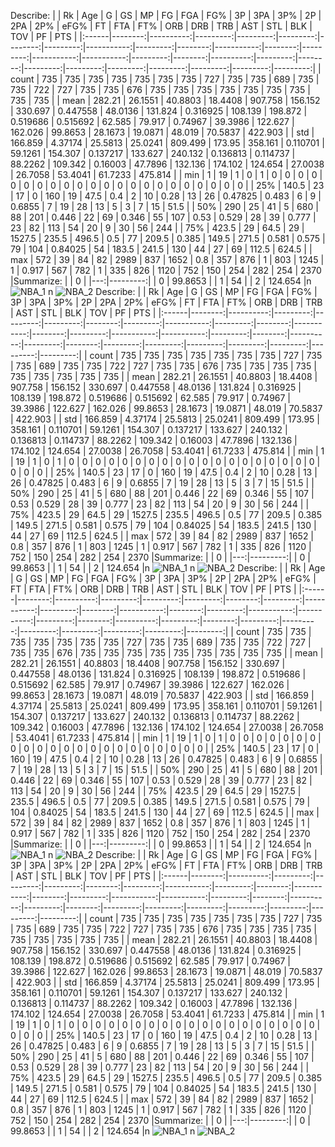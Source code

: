 Describe:
|       |      Rk |       Age |        G |       GS |       MP |      FG |      FGA |        FG% |       3P |     3PA |        3P% |      2P |      2PA |        2P% |       eFG% |       FT |     FTA |       FT% |      ORB |     DRB |      TRB |      AST |      STL |      BLK |      TOV |       PF |      PTS |
|:------|--------:|----------:|---------:|---------:|---------:|--------:|---------:|-----------:|---------:|--------:|-----------:|--------:|---------:|-----------:|-----------:|---------:|--------:|----------:|---------:|--------:|---------:|---------:|---------:|---------:|---------:|---------:|---------:|
| count | 735     | 735       | 735      | 735      |  735     | 735     |  735     | 727        | 735      | 735     | 689        | 735     |  735     | 722        | 727        | 735      | 735     | 676       | 735      | 735     |  735     | 735      | 735      | 735      | 735      | 735      |  735     |
| mean  | 282.21  |  26.1551  |  40.8803 |  18.4408 |  907.758 | 156.152 |  330.697 |   0.447558 |  48.0136 | 131.824 |   0.316925 | 108.139 |  198.872 |   0.519686 |   0.515692 |  62.585  |  79.917 |   0.74967 |  39.3986 | 122.627 |  162.026 |  99.8653 |  28.1673 |  19.0871 |  48.019  |  70.5837 |  422.903 |
| std   | 166.859 |   4.37174 |  25.5813 |  25.0241 |  809.499 | 173.95  |  358.161 |   0.110701 |  59.1261 | 154.307 |   0.137217 | 133.627 |  240.132 |   0.136813 |   0.114737 |  88.2262 | 109.342 |   0.16003 |  47.7896 | 132.136 |  174.102 | 124.654  |  27.0038 |  26.7058 |  53.4041 |  61.7233 |  475.814 |
| min   |   1     |  19       |   1      |   0      |    1     |   0     |    0     |   0        |   0      |   0     |   0        |   0     |    0     |   0        |   0        |   0      |   0     |   0       |   0      |   0     |    0     |   0      |   0      |   0      |   0      |   0      |    0     |
| 25%   | 140.5   |  23       |  17      |   0      |  160     |  19     |   47.5   |   0.4      |   2      |  10     |   0.28     |  13     |   26     |   0.47825  |   0.483    |   6      |   9     |   0.6855  |   7      |  19     |   28     |  13      |   5      |   3      |   7      |  15      |   51.5   |
| 50%   | 290     |  25       |  41      |   5      |  680     |  88     |  201     |   0.446    |  22      |  69     |   0.346    |  55     |  107     |   0.53     |   0.529    |  28      |  39     |   0.777   |  23      |  82     |  113     |  54      |  20      |   9      |  30      |  56      |  244     |
| 75%   | 423.5   |  29       |  64.5    |  29      | 1527.5   | 235.5   |  496.5   |   0.5      |  77      | 209.5   |   0.385    | 149.5   |  271.5   |   0.581    |   0.575    |  79      | 104     |   0.84025 |  54      | 183.5   |  241.5   | 130      |  44      |  27      |  69      | 112.5    |  624.5   |
| max   | 572     |  39       |  84      |  82      | 2989     | 837     | 1652     |   0.8      | 357      | 876     |   1        | 803     | 1245     |   1        |   0.917    | 567      | 782     |   1       | 335      | 826     | 1120     | 752      | 150      | 254      | 282      | 254      | 2370     |Summarize:
|    |        0 |
|---:|---------:|
|  0 |  99.8653 |
|  1 |  54      |
|  2 | 124.654  |n
![NBA_1](points_by_position1.png)
n
![NBA_2](assists.png)
Describe:
|       |      Rk |       Age |        G |       GS |       MP |      FG |      FGA |        FG% |       3P |     3PA |        3P% |      2P |      2PA |        2P% |       eFG% |       FT |     FTA |       FT% |      ORB |     DRB |      TRB |      AST |      STL |      BLK |      TOV |       PF |      PTS |
|:------|--------:|----------:|---------:|---------:|---------:|--------:|---------:|-----------:|---------:|--------:|-----------:|--------:|---------:|-----------:|-----------:|---------:|--------:|----------:|---------:|--------:|---------:|---------:|---------:|---------:|---------:|---------:|---------:|
| count | 735     | 735       | 735      | 735      |  735     | 735     |  735     | 727        | 735      | 735     | 689        | 735     |  735     | 722        | 727        | 735      | 735     | 676       | 735      | 735     |  735     | 735      | 735      | 735      | 735      | 735      |  735     |
| mean  | 282.21  |  26.1551  |  40.8803 |  18.4408 |  907.758 | 156.152 |  330.697 |   0.447558 |  48.0136 | 131.824 |   0.316925 | 108.139 |  198.872 |   0.519686 |   0.515692 |  62.585  |  79.917 |   0.74967 |  39.3986 | 122.627 |  162.026 |  99.8653 |  28.1673 |  19.0871 |  48.019  |  70.5837 |  422.903 |
| std   | 166.859 |   4.37174 |  25.5813 |  25.0241 |  809.499 | 173.95  |  358.161 |   0.110701 |  59.1261 | 154.307 |   0.137217 | 133.627 |  240.132 |   0.136813 |   0.114737 |  88.2262 | 109.342 |   0.16003 |  47.7896 | 132.136 |  174.102 | 124.654  |  27.0038 |  26.7058 |  53.4041 |  61.7233 |  475.814 |
| min   |   1     |  19       |   1      |   0      |    1     |   0     |    0     |   0        |   0      |   0     |   0        |   0     |    0     |   0        |   0        |   0      |   0     |   0       |   0      |   0     |    0     |   0      |   0      |   0      |   0      |   0      |    0     |
| 25%   | 140.5   |  23       |  17      |   0      |  160     |  19     |   47.5   |   0.4      |   2      |  10     |   0.28     |  13     |   26     |   0.47825  |   0.483    |   6      |   9     |   0.6855  |   7      |  19     |   28     |  13      |   5      |   3      |   7      |  15      |   51.5   |
| 50%   | 290     |  25       |  41      |   5      |  680     |  88     |  201     |   0.446    |  22      |  69     |   0.346    |  55     |  107     |   0.53     |   0.529    |  28      |  39     |   0.777   |  23      |  82     |  113     |  54      |  20      |   9      |  30      |  56      |  244     |
| 75%   | 423.5   |  29       |  64.5    |  29      | 1527.5   | 235.5   |  496.5   |   0.5      |  77      | 209.5   |   0.385    | 149.5   |  271.5   |   0.581    |   0.575    |  79      | 104     |   0.84025 |  54      | 183.5   |  241.5   | 130      |  44      |  27      |  69      | 112.5    |  624.5   |
| max   | 572     |  39       |  84      |  82      | 2989     | 837     | 1652     |   0.8      | 357      | 876     |   1        | 803     | 1245     |   1        |   0.917    | 567      | 782     |   1       | 335      | 826     | 1120     | 752      | 150      | 254      | 282      | 254      | 2370     |Summarize:
|    |        0 |
|---:|---------:|
|  0 |  99.8653 |
|  1 |  54      |
|  2 | 124.654  |n
![NBA_1](points_by_position1.png)
n
![NBA_2](assists.png)
Describe:
|       |      Rk |       Age |        G |       GS |       MP |      FG |      FGA |        FG% |       3P |     3PA |        3P% |      2P |      2PA |        2P% |       eFG% |       FT |     FTA |       FT% |      ORB |     DRB |      TRB |      AST |      STL |      BLK |      TOV |       PF |      PTS |
|:------|--------:|----------:|---------:|---------:|---------:|--------:|---------:|-----------:|---------:|--------:|-----------:|--------:|---------:|-----------:|-----------:|---------:|--------:|----------:|---------:|--------:|---------:|---------:|---------:|---------:|---------:|---------:|---------:|
| count | 735     | 735       | 735      | 735      |  735     | 735     |  735     | 727        | 735      | 735     | 689        | 735     |  735     | 722        | 727        | 735      | 735     | 676       | 735      | 735     |  735     | 735      | 735      | 735      | 735      | 735      |  735     |
| mean  | 282.21  |  26.1551  |  40.8803 |  18.4408 |  907.758 | 156.152 |  330.697 |   0.447558 |  48.0136 | 131.824 |   0.316925 | 108.139 |  198.872 |   0.519686 |   0.515692 |  62.585  |  79.917 |   0.74967 |  39.3986 | 122.627 |  162.026 |  99.8653 |  28.1673 |  19.0871 |  48.019  |  70.5837 |  422.903 |
| std   | 166.859 |   4.37174 |  25.5813 |  25.0241 |  809.499 | 173.95  |  358.161 |   0.110701 |  59.1261 | 154.307 |   0.137217 | 133.627 |  240.132 |   0.136813 |   0.114737 |  88.2262 | 109.342 |   0.16003 |  47.7896 | 132.136 |  174.102 | 124.654  |  27.0038 |  26.7058 |  53.4041 |  61.7233 |  475.814 |
| min   |   1     |  19       |   1      |   0      |    1     |   0     |    0     |   0        |   0      |   0     |   0        |   0     |    0     |   0        |   0        |   0      |   0     |   0       |   0      |   0     |    0     |   0      |   0      |   0      |   0      |   0      |    0     |
| 25%   | 140.5   |  23       |  17      |   0      |  160     |  19     |   47.5   |   0.4      |   2      |  10     |   0.28     |  13     |   26     |   0.47825  |   0.483    |   6      |   9     |   0.6855  |   7      |  19     |   28     |  13      |   5      |   3      |   7      |  15      |   51.5   |
| 50%   | 290     |  25       |  41      |   5      |  680     |  88     |  201     |   0.446    |  22      |  69     |   0.346    |  55     |  107     |   0.53     |   0.529    |  28      |  39     |   0.777   |  23      |  82     |  113     |  54      |  20      |   9      |  30      |  56      |  244     |
| 75%   | 423.5   |  29       |  64.5    |  29      | 1527.5   | 235.5   |  496.5   |   0.5      |  77      | 209.5   |   0.385    | 149.5   |  271.5   |   0.581    |   0.575    |  79      | 104     |   0.84025 |  54      | 183.5   |  241.5   | 130      |  44      |  27      |  69      | 112.5    |  624.5   |
| max   | 572     |  39       |  84      |  82      | 2989     | 837     | 1652     |   0.8      | 357      | 876     |   1        | 803     | 1245     |   1        |   0.917    | 567      | 782     |   1       | 335      | 826     | 1120     | 752      | 150      | 254      | 282      | 254      | 2370     |Summarize:
|    |        0 |
|---:|---------:|
|  0 |  99.8653 |
|  1 |  54      |
|  2 | 124.654  |n
![NBA_1](points_by_position1.png)
n
![NBA_2](assists.png)
Describe:
|       |      Rk |       Age |        G |       GS |       MP |      FG |      FGA |        FG% |       3P |     3PA |        3P% |      2P |      2PA |        2P% |       eFG% |       FT |     FTA |       FT% |      ORB |     DRB |      TRB |      AST |      STL |      BLK |      TOV |       PF |      PTS |
|:------|--------:|----------:|---------:|---------:|---------:|--------:|---------:|-----------:|---------:|--------:|-----------:|--------:|---------:|-----------:|-----------:|---------:|--------:|----------:|---------:|--------:|---------:|---------:|---------:|---------:|---------:|---------:|---------:|
| count | 735     | 735       | 735      | 735      |  735     | 735     |  735     | 727        | 735      | 735     | 689        | 735     |  735     | 722        | 727        | 735      | 735     | 676       | 735      | 735     |  735     | 735      | 735      | 735      | 735      | 735      |  735     |
| mean  | 282.21  |  26.1551  |  40.8803 |  18.4408 |  907.758 | 156.152 |  330.697 |   0.447558 |  48.0136 | 131.824 |   0.316925 | 108.139 |  198.872 |   0.519686 |   0.515692 |  62.585  |  79.917 |   0.74967 |  39.3986 | 122.627 |  162.026 |  99.8653 |  28.1673 |  19.0871 |  48.019  |  70.5837 |  422.903 |
| std   | 166.859 |   4.37174 |  25.5813 |  25.0241 |  809.499 | 173.95  |  358.161 |   0.110701 |  59.1261 | 154.307 |   0.137217 | 133.627 |  240.132 |   0.136813 |   0.114737 |  88.2262 | 109.342 |   0.16003 |  47.7896 | 132.136 |  174.102 | 124.654  |  27.0038 |  26.7058 |  53.4041 |  61.7233 |  475.814 |
| min   |   1     |  19       |   1      |   0      |    1     |   0     |    0     |   0        |   0      |   0     |   0        |   0     |    0     |   0        |   0        |   0      |   0     |   0       |   0      |   0     |    0     |   0      |   0      |   0      |   0      |   0      |    0     |
| 25%   | 140.5   |  23       |  17      |   0      |  160     |  19     |   47.5   |   0.4      |   2      |  10     |   0.28     |  13     |   26     |   0.47825  |   0.483    |   6      |   9     |   0.6855  |   7      |  19     |   28     |  13      |   5      |   3      |   7      |  15      |   51.5   |
| 50%   | 290     |  25       |  41      |   5      |  680     |  88     |  201     |   0.446    |  22      |  69     |   0.346    |  55     |  107     |   0.53     |   0.529    |  28      |  39     |   0.777   |  23      |  82     |  113     |  54      |  20      |   9      |  30      |  56      |  244     |
| 75%   | 423.5   |  29       |  64.5    |  29      | 1527.5   | 235.5   |  496.5   |   0.5      |  77      | 209.5   |   0.385    | 149.5   |  271.5   |   0.581    |   0.575    |  79      | 104     |   0.84025 |  54      | 183.5   |  241.5   | 130      |  44      |  27      |  69      | 112.5    |  624.5   |
| max   | 572     |  39       |  84      |  82      | 2989     | 837     | 1652     |   0.8      | 357      | 876     |   1        | 803     | 1245     |   1        |   0.917    | 567      | 782     |   1       | 335      | 826     | 1120     | 752      | 150      | 254      | 282      | 254      | 2370     |Summarize:
|    |        0 |
|---:|---------:|
|  0 |  99.8653 |
|  1 |  54      |
|  2 | 124.654  |n
![NBA_1](points_by_position1.png)
n
![NBA_2](assists.png)
